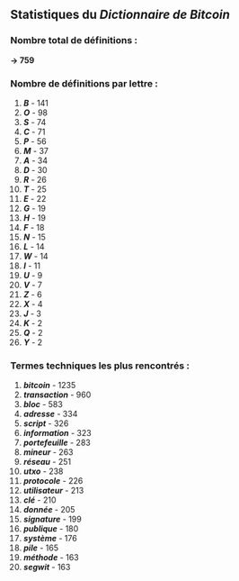 ## Statistiques du *Dictionnaire de Bitcoin*

### Nombre total de définitions : 
**-> 759**

### Nombre de définitions par lettre :
1. ***B*** - 141
2. ***O*** - 98
3. ***S*** - 74
4. ***C*** - 71
5. ***P*** - 56
6. ***M*** - 37
7. ***A*** - 34
8. ***D*** - 30
9. ***R*** - 26
10. ***T*** - 25
11. ***E*** - 22
12. ***G*** - 19
13. ***H*** - 19
14. ***F*** - 18
15. ***N*** - 15
16. ***L*** - 14
17. ***W*** - 14
18. ***I*** - 11
19. ***U*** - 9
20. ***V*** - 7
21. ***Z*** - 6
22. ***X*** - 4
23. ***J*** - 3
24. ***K*** - 2
25. ***Q*** - 2
26. ***Y*** - 2

### Termes techniques les plus rencontrés :
1. ***bitcoin*** - 1235
2. ***transaction*** - 960
3. ***bloc*** - 583
4. ***adresse*** - 334
5. ***script*** - 326
6. ***information*** - 323
7. ***portefeuille*** - 283
8. ***mineur*** - 263
9. ***réseau*** - 251
10. ***utxo*** - 238
11. ***protocole*** - 226
12. ***utilisateur*** - 213
13. ***clé*** - 210
14. ***donnée*** - 205
15. ***signature*** - 199
16. ***publique*** - 180
17. ***système*** - 176
18. ***pile*** - 165
19. ***méthode*** - 163
20. ***segwit*** - 163

